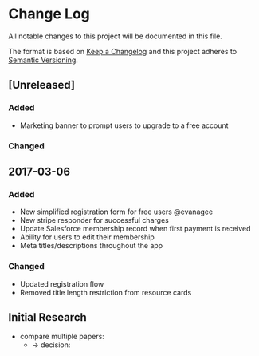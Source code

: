 # Change Log
All notable changes to this project will be documented in this file.

The format is based on [Keep a Changelog](http://keepachangelog.com/)
and this project adheres to [Semantic Versioning](http://semver.org/).

## [Unreleased]

### Added

- Marketing banner to prompt users to upgrade to a free account

### Changed

## 2017-03-06

### Added

- New simplified registration form for free users @evanagee
- New stripe responder for successful charges
- Update Salesforce membership record when first payment is received
- Ability for users to edit their membership
- Meta titles/descriptions throughout the app

### Changed

- Updated registration flow
- Removed title length restriction from resource cards

## Initial Research

- compare multiple papers: 
  - &rarr; decision: 